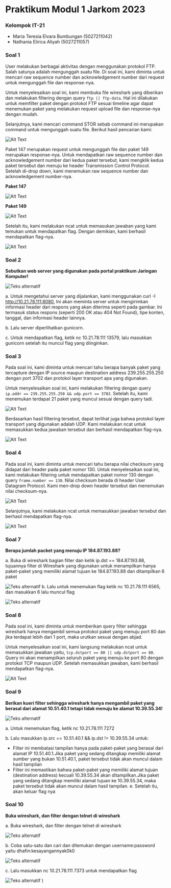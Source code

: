 # Praktikum Modul 1 Jarkom 2023

### Kelompok IT-21

* Maria Teresia Elvara Bumbungan (5027211042)
* Nathania Elirica Aliyah (5027211057)

### Soal 1
User melakukan berbagai aktivitas dengan menggunakan protokol FTP. Salah satunya adalah mengunggah suatu file. Di soal ini, kami diminta untuk mencari raw sequence number dan acknowledgement number dari request untuk mengunggah file dan response-nya. 

Untuk menyelesaikan soal ini, kami membuka file wireshark yang diberikan dan melakukan filtering dengan query `ftp || ftp-data`. Hal ini dilakukan untuk memfilter paket dengan protokol FTP sesuai timeline agar dapat menemukan paket yang melakukan request upload file dan response-nya dengan mudah. 

Selanjutnya, kami mencari command STOR sebab command ini merupakan command untuk mengunggah suatu file. Berikut hasil pencarian kami:

![Alt Text](https://i.ibb.co/7Jvh6MQ/soal-1.jpg)

Paket 147 merupakan request untuk mengunggah file dan paket 149 merupakan response-nya. Untuk mendapatkan raw sequence number dan acknowledgement number dari kedua paket tersebut, kami mengklik kedua paket tersebut dan menuju ke header Transmission Control Protocol. Setelah di-drop down, kami menemukan raw sequence number dan acknowledgement number-nya.

**Paket 147**

![Alt Text](https://i.ibb.co/2smhq3r/soal-1-req.jpg)

**Paket 149**

![Alt Text](https://i.ibb.co/19BVZXJ/soal-1-resp.jpg)

Setelah itu, kami melakukan ncat untuk memasukan jawaban yang kami temukan untuk mendapatkan flag. Dengan demikian, kami berhasil mendapatkan flag-nya.

![Alt Text](https://i.ibb.co/vJNVKQ5/soal-1-nc.jpg)

### Soal 2
__Sebutkan web server yang digunakan pada portal praktikum Jaringan Komputer!__
 

![Teks alternatif](https://i.ibb.co/hcYLFVH/Whats-App-Image-2023-09-22-at-6-06-35-PM.jpg)

a. Untuk mengetahui server yang dijalankan, kami menggunakan curl -I http://10.21.78.111:8080, Ini akan meminta server untuk mengirimkan informasi header dari respons yang akan diterima seperti pada gambar. Ini termasuk status respons (seperti 200 OK atau 404 Not Found), tipe konten, tanggal, dan informasi header lainnya.

b. Lalu server diperlihatkan gunicorn.

c. Untuk mendapatkan flag, ketik nc 10.21.78.111 13579, lalu masukkan gunicorn setelah itu muncul flag yang diinginkan.

### Soal 3
Pada soal ini, kami diminta untuk mencari tahu berapa banyak paket yang tercapture dengan IP source maupun destination address 239.255.255.250 dengan port 3702 dan protokol layer transport apa yang digunakan.

Untuk menyelesaikan soal ini, kami melakukan filtering dengan query `ip.addr == 239.255.255.250 && udp.port == 3702`. Setelah itu, kami menemukan terdapat 21 paket yang muncul sesuai dengan query tadi.

![Alt Text](https://i.ibb.co/WPR4bPB/soal-3.jpg)

Berdasarkan hasil filtering tersebut, dapat terlihat juga bahwa protokol layer transport yang digunakan adalah UDP. Kami melakukan ncat untuk memasukkan kedua jawaban tersebut dan berhasil mendapatkan flag-nya.

![Alt Text](https://i.ibb.co/Jct5sZz/soal-3-nc.jpg)

### Soal 4
Pada soal ini, kami diminta untuk mencari tahu berapa nilai checksum yang didapat dari header pada paket nomor 130. Untuk menyelesaikan soal ini, kami melakukan filtering untuk mendapatkan paket nomor 130 dengan query `frame.number == 130`. Nilai checksum berada di header User Datagram Protocol. Kami men-drop down header tersebut dan menemukan nilai checksum-nya.

![Alt Text](https://i.ibb.co/wBQPmtc/soal-4.jpg)

Selanjutnya, kami melakukan ncat untuk memasukkan jawaban tersebut dan berhasil mendapatkan flag-nya.

![Alt Text](https://i.ibb.co/XZfJ8NH/soal-4-nc.jpg)

### Soal 7
__Berapa jumlah packet yang menuju IP 184.87.193.88?__

a. Buka di wireshark bagian filter dan ketik ip.dst == 184.87.193.88, tujuannya filter di Wireshark yang digunakan untuk menampilkan hanya paket-paket yang memiliki alamat tujuan  ke 184.87.193.88 dan ditampilkan 6 paket

![Teks alternatif](https://i.ibb.co/jHvpN90/image.png)
b. Lalu untuk menemukan flag ketik nc 10.21.78.111 6565, dan masukkan 6 lalu muncul flag

![Teks alternatif](https://i.ibb.co/mFJNwFc/image.png)

### Soal 8
Pada soal ini, kami diminta untuk memberikan query filter sehingga wireshark hanya mengambil semua protokol paket yang menuju port 80 dan jika terdapat lebih dari 1 port, maka urutkan sesuai dengan abjad.

Untuk menyelesaikan soal ini, kami langsung melakukan ncat untuk memasukkan jawaban yaitu, `tcp.dstport == 80 || udp.dstport == 80`. Query ini akan menampilkan seluruh paket yang menuju ke port 80 dengan protokol TCP maupun UDP. Setelah memasukkan jawaban, kami berhasil mendapatkan flag-nya.

![Alt Text](https://i.ibb.co/CJBjn2v/soal-8.jpg)

### Soal 9
__Berikan kueri filter sehingga wireshark hanya mengambil paket yang berasal dari alamat 10.51.40.1 tetapi tidak menuju ke alamat 10.39.55.34!__

![Teks alternatif](https://i.ibb.co/tZvJMbj/image.png)

a. Untuk menemukan flag, ketik nc 10.21.78.111 7272

b. Lalu masukkan ip.src == 10.51.40.1 && ip.dst != 10.39.55.34 untuk:

- Filter ini membatasi tampilan hanya pada paket-paket yang berasal dari alamat IP 10.51.40.1.Jika paket yang sedang ditangkap memiliki alamat sumber yang bukan 10.51.40.1, paket tersebut tidak akan muncul dalam hasil tampilan
- Filter ini memastikan bahwa paket-paket yang memiliki alamat tujuan (destination address) kecuali 10.39.55.34 akan ditampilkan.Jika paket yang sedang ditangkap memiliki alamat tujuan ke 10.39.55.34, maka paket tersebut tidak akan muncul dalam hasil tampilan.
e. Setelah itu, akan keluar flag nya


### Soal 10
__Buka wireshark, dan filter dengan telnet di wireshark__

a. Buka wireshark, dan filter dengan telnet di wireshark


![Teks alternatif](https://i.ibb.co/tpZRCQk/image.png)

b. Coba satu-satu dan cari dan ditemukan dengan username:password yaitu dhafin:kesayangannyak0k0

![Teks alternatif](https://i.ibb.co/Y7Gr3qg/image.png)

c. Lalu masukkan nc 10.21.78.111 7373 untuk mendapatkan flag

![Teks alternatif](https://i.ibb.co/6v4LqVX/image.png)
)
